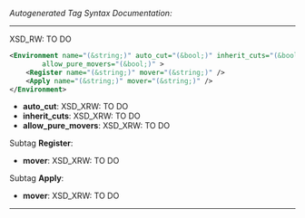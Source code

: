 <!-- THIS IS AN AUTOGENERATED FILE: Don't edit it directly, instead change the schema definition in the code itself. -->

_Autogenerated Tag Syntax Documentation:_

---
XSD_RW: TO DO

```xml
<Environment name="(&string;)" auto_cut="(&bool;)" inherit_cuts="(&bool;)"
        allow_pure_movers="(&bool;)" >
    <Register name="(&string;)" mover="(&string;)" />
    <Apply name="(&string;)" mover="(&string;)" />
</Environment>
```

-   **auto_cut**: XSD_XRW: TO DO
-   **inherit_cuts**: XSD_XRW: TO DO
-   **allow_pure_movers**: XSD_XRW: TO DO


Subtag **Register**:   

-   **mover**: XSD_XRW: TO DO

Subtag **Apply**:   

-   **mover**: XSD_XRW: TO DO

---
